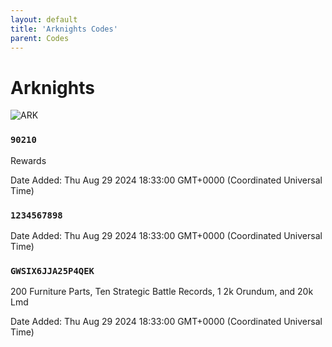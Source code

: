 ```yaml
---
layout: default
title: 'Arknights Codes'
parent: Codes
---
```


# Arknights

![ARK](https://cdn.discordapp.com/emojis/1270456178421534761.png)

### `90210`

Rewards

Date Added: Thu Aug 29 2024 18:33:00 GMT+0000 (Coordinated Universal Time)

### `1234567898`

Date Added: Thu Aug 29 2024 18:33:00 GMT+0000 (Coordinated Universal Time)

### `GWSIX6JJA25P4QEK`

200 Furniture Parts, Ten Strategic Battle Records, 1 2k Orundum, and 20k Lmd

Date Added: Thu Aug 29 2024 18:33:00 GMT+0000 (Coordinated Universal Time)
